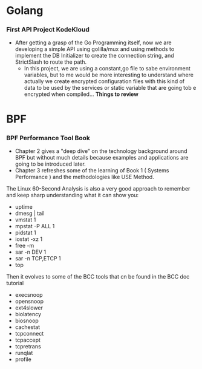 # Golang

### First API Project KodeKloud

- After getting a grasp of the Go Programming itself, now we are developing a simple API using golilla/mux and using methods to implement the DB Initializer to create the connection string, and  StrictSlash to route the path.
  - In this project, we are using a constant,go file to sabe environment variables, but to me would be more interesting to understand where actually we create encrypted configuration files with this kind of data to be used by the services or static variable that are going tob e encrypted when compiled... **Things to review**

# BPF

### BPF Performance Tool Book

- Chapter 2 gives a "deep dive" on the technology background around BPF but without much details because examples and applications are going to be introduced later.
- Chapter 3 refreshes some of the learning of Book 1 ( Systems Performance ) and the methodologies like USE Method.

The Linux 60-Second Analysis is also a very good approach to remember and keep sharp understanding what it can show you:

- uptime
- dmesg | tail
- vmstat 1
- mpstat -P ALL 1
- pidstat 1
- iostat -xz 1
- free -m
- sar -n DEV 1
- sar -n TCP,ETCP 1
- top

Then it evolves to some of the BCC tools that cn be found in the BCC doc tutorial

- execsnoop
- opensnoop
- ext4slower
- biolatency
- biosnoop
- cachestat
- tcpconnect
- tcpaccept
- tcpretrans
- runqlat
- profile